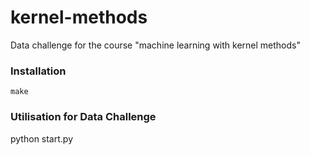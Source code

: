 # kernel-methods
Data challenge for the course "machine learning with kernel methods"

### Installation

```
make
```

### Utilisation for Data Challenge
python start.py
